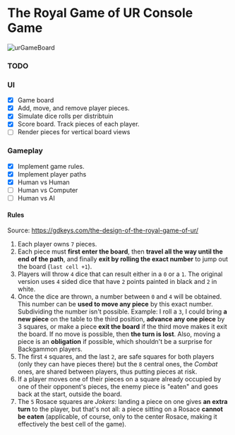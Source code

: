 # The Royal Game of UR Console Game

![urGameBoard](https://github.com/user-attachments/assets/ef6cdacd-e2d8-4cfb-a9e8-66a4230e5ab2)

### TODO

### UI

- [x] Game board 
- [x] Add, move, and remove player pieces.
- [x] Simulate dice rolls per distribtuin 
- [x] Score board. Track pieces of each player. 
- [ ] Render pieces for vertical board views

### Gameplay

- [x] Implement game rules. 
- [x] Implement player paths 
- [x] Human vs Human
- [ ] Human vs Computer
- [ ] Human vs AI

#### Rules

Source: <https://gdkeys.com/the-design-of-the-royal-game-of-ur/>

1. Each player owns `7` pieces.
2. Each piece must **first enter the board**, then **travel all the way until the end of the path**, and finally **exit by rolling the exact number** to jump out the board (`last cell +1`).
3. Players will throw `4` dice that can result either in a `0` or a `1`. The original version uses `4` sided dice that have `2` points painted in black and `2` in white.
4. Once the dice are thrown, a number between `0` and `4` will be obtained. This number can be **used to move any piece** by this exact number. Subdividing the number isn't possible. Example: I roll a `3`, I could bring **a new piece** on the table to the third position, **advance any one piece** by 3 squares, or make a piece **exit the board** if the third move makes it exit the board. If no move is possible, then **the turn is lost**. Also, moving a piece is an **obligation** if possible, which shouldn't be a surprise for Backgammon players.
5. The first `4` squares, and the last `2`, are safe squares for both players (only they can have pieces there) but the `8` central ones, the *Combat* ones, are shared between players, thus putting pieces at risk.
6. If a player moves one of their pieces on a square already occupied by one of their opponent's pieces, the enemy piece is "eaten" and goes back at the start, outside the board.
7. The `5` Rosace squares are *Jokers*: landing a piece on one gives **an extra turn** to the player, but that's not all: a piece sitting on a Rosace **cannot be eaten** (applicable, of course, only to the center Rosace, making it effectively the best cell of the game).
